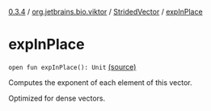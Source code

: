 [0.3.4](../../index.md) / [org.jetbrains.bio.viktor](../index.md) / [StridedVector](index.md) / [expInPlace](.)

# expInPlace

`open fun expInPlace(): Unit` [(source)](https://github.com/JetBrains-Research/viktor/blob/0.3.4/src/main/kotlin/org/jetbrains/bio/viktor/StridedVector.kt#L247)

Computes the exponent of each element of this vector.

Optimized for dense vectors.

